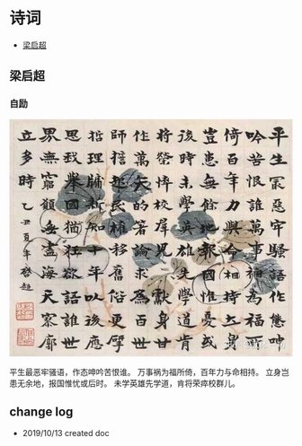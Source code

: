 # 诗词

- [梁启超](#梁启超)

## 梁启超

### 自励

![梁启超-自励](./梁启超-自励.jpg)

平生最恶牢骚语，作态呻吟苦恨谁。
万事祸为福所倚，百年力与命相持。
立身岂患无余地，报国惟忧或后时。
未学英雄先学道，肯将荣瘁校群儿。


## change log

 - 2019/10/13 created doc
